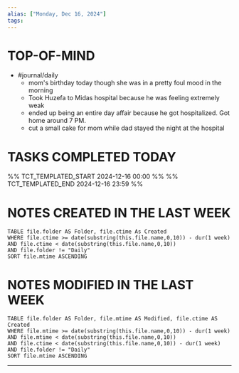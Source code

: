 ```yaml
---
alias: ["Monday, Dec 16, 2024"]
tags: 
---
```

# TOP-OF-MIND
- #journal/daily 
	- mom's birthday today though she was in a pretty foul mood in the morning
	- Took Huzefa to Midas hospital because he was feeling extremely weak
	- ended up being an entire day affair because he got hospitalized. Got home around 7 PM.
	- cut a small cake for mom while dad stayed the night at the hospital

# TASKS COMPLETED TODAY
%% TCT_TEMPLATED_START 2024-12-16 00:00 %%
%% TCT_TEMPLATED_END 2024-12-16 23:59 %%


# NOTES CREATED IN THE LAST WEEK
``` dataview
TABLE file.folder AS Folder, file.ctime As Created
WHERE file.ctime >= date(substring(this.file.name,0,10)) - dur(1 week) 
AND file.ctime < date(substring(this.file.name,0,10)) 
AND file.folder != "Daily"
SORT file.mtime ASCENDING
```

# NOTES MODIFIED IN THE LAST WEEK
``` dataview
TABLE file.folder AS Folder, file.mtime AS Modified, file.ctime AS Created
WHERE file.mtime >= date(substring(this.file.name,0,10)) - dur(1 week)
AND file.mtime < date(substring(this.file.name,0,10))
AND file.ctime < date(substring(this.file.name,0,10)) - dur(1 week)
AND file.folder != "Daily"
SORT file.mtime ASCENDING
```
---
